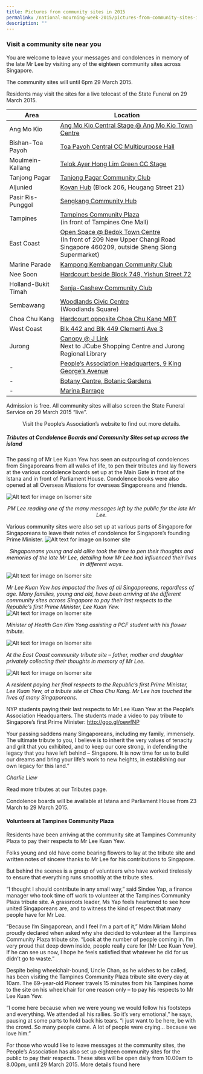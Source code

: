 ```yaml
---
title: Pictures from community sites in 2015
permalink: /national-mourning-week-2015/pictures-from-community-sites-in-2015
description: ""
---
```

### Visit a community site near you


You are welcome to leave your messages and condolences in memory of the late Mr Lee by visiting any of the eighteen community sites across Singapore.

The community sites will until 6pm 29 March 2015.

Residents may visit the sites for a live telecast of the State Funeral on 29 March 2015.


| **Area**   | **Location** |
|-------------|-------------|
| Ang Mo Kio   | 	[Ang Mo Kio Central Stage @ Ang Mo Kio Town Centre](https://www.google.com.sg/maps/place/Ang+Mo+Kio+Central+Stage+@+Ang+Mo+Kio+Town+Centre/@1.3703123,103.8434745,17z/data=!3m1!4b1!4m5!3m4!1s0x31da16e7aa294e8b:0x13586f00638352bb!8m2!3d1.3703123!4d103.8456632?hl=en)         |
| Bishan-Toa Payoh	   | 	[Toa Payoh Central CC Multipurpose Hall](https://www.google.com.sg/maps/place/93+Toa+Payoh+Central,+Singapore+319194/@1.334687,103.850407,17z/data=!3m1!4b1!4m2!3m1!1s0x31da176674d3f89f:0x941638a1903dad56?hl=en) |
| Moulmein-Kallang	  | 	[Telok Ayer Hong Lim Green CC Stage](https://www.google.com.sg/maps/place/Telok+Ayer+Hong+Lim+CC/@1.2861061,103.8443435,17z/data=!3m1!4b1!4m5!3m4!1s0x31da190b1752a825:0xf26424ca77ced8ab!8m2!3d1.2861061!4d103.8465322)     |
|Tanjong Pagar	 | 	[Tanjong Pagar Community Club](https://www.google.com.sg/maps/place/Singapore+089774/@1.2760789,103.8240904,14z/data=!3m1!4b1!4m5!3m4!1s0x31da196c642128a1:0x496da7cd0fa29f41!8m2!3d1.276079!4d103.8416?hl=en)      |
| Aljunied	  |  [Kovan Hub](https://www.google.com.sg/maps/search/Kovan+Hub/@1.3577023,103.8825134,17z/data=!3m1!4b1?hl=en) (Block 206, Hougang Street 21)   |
| Pasir Ris-Punggol	  | 	[Sengkang Community Hub ](https://www.google.com.sg/maps/place/Sengkang+Community+Hub/@1.3928859,103.891694,17z/data=!3m1!4b1!4m5!3m4!1s0x31da160d9d9b5493:0xc6eb27c3e4c763c0!8m2!3d1.3926771!4d103.8938165?hl=en)   |
| Tampines | 	[Tampines Community Plaza](https://goo.gl/maps/13DmJ)<br>(in front of Tampines One Mall)  |
|East Coast| [Open Space @ Bedok Town Centre](https://www.google.com.sg/maps/place/Singapore+460209/@1.3246719,103.9133694,14z/data=!3m1!4b1!4m5!3m4!1s0x31da22b36551e749:0x1300f7ac70f016c2!8m2!3d1.324672!4d103.930879?hl=en)<br>(In front of 209 New Upper Changi Road Singapore 460209, outside Sheng Siong Supermarket)|
|Marine Parade| [Kampong Kembangan Community Club](https://www.google.com.sg/maps/place/5+Lengkong+Tiga,+Singapore+417408/@1.323277,103.912753,17z/data=!3m1!4b1!4m2!3m1!1s0x31da1800f263da29:0xf64ea894a7581593?hl=en)|
|Nee Soon	|[Hardcourt beside Block 749, Yishun Street 72](https://goo.gl/maps/xU1OK)|
|Holland-Bukit Timah|[Senja-Cashew Community Club](https://www.google.com.sg/maps/place/Senja-Cashew+Community+Club/@1.381403,103.7624623,17z/data=!3m1!4b1!4m5!3m4!1s0x31da11bd6e5b8eb3:0xac5a1d51f7911cc0!8m2!3d1.381403!4d103.764651?hl=en)|
|Sembawang|[Woodlands Civic Centre](https://www.google.com.sg/maps/search/woodlands+civic+centre/@1.4347416,103.7844813,17z/data=!3m1!4b1) <br>(Woodlands Square)|
|Choa Chu Kang| [Hardcourt opposite Choa Chu Kang MRT](https://www.google.com.sg/maps/place/749+Yishun+Street+72,+Singapore+760749/@1.4284343,103.831527,17z/data=!3m1!4b1!4m5!3m4!1s0x31da146fdcee50cb:0xa2fbfee08bd7d3c4!8m2!3d1.4284343!4d103.8337157)|
|West Coast	|[Blk 442 and Blk 449 Clementi Ave 3](https://www.google.com.sg/maps/place/449+Clementi+Ave+3,+Singapore+120449/@1.3134143,103.7627087,17z/data=!3m1!4b1!4m5!3m4!1s0x31da1a8e0d635907:0x68447442495cac46!8m2!3d1.3134143!4d103.7648974?hl=en)|
|Jurong| [Canopy @ J Link](https://goo.gl/maps/5gvjb) <br>Next to JCube Shopping Centre and Jurong Regional Library|
| - | [People’s Association Headquarters, 9 King George’s Avenue](https://goo.gl/maps/xJOR0)|
|-| [Botany Centre, Botanic Gardens](https://goo.gl/maps/VtnBv)|
|-| [Marina Barrage](https://goo.gl/maps/b9NuX)


Admission is free. All community sites will also screen the State Funeral Service on 29 March 2015 “live”.

<center> Visit the People’s Association’s website to find out more details.</center>


##### ****Tributes at Condolence Boards and Community Sites set up across the island****

The passing of Mr Lee Kuan Yew has seen an outpouring of condolences from Singaporeans from all walks of life, to pen their tributes and lay flowers at the various condolence boards set up at the Main Gate in front of the Istana and in front of Parliament House. Condolence books were also opened at all Overseas Missions for overseas Singaporeans and friends.

![Alt text for image on Isomer site](/images/VisitComm1.jpeg)
*<center>PM Lee reading one of the many messages left by the public for the late Mr Lee.</center>*

Various community sites were also set up at various parts of Singapore for Singaporeans to leave their notes of condolence for Singapore’s founding Prime Minister.
![Alt text for image on Isomer site](/images/VisitComm2.png) 
*<center>Singaporeans young and old alike took the time to pen their thoughts and memories of the late Mr Lee, detailing how Mr Lee had influenced their lives in different ways.</center>*

![Alt text for image on Isomer site](/images/VisitComm3.jpg)

*Mr Lee Kuan Yew has impacted the lives of all Singaporeans, regardless of age. Many families, young and old, have been arriving at the different community sites across Singapore to pay their last respects to the Republic’s first Prime Minister, Lee Kuan Yew.*
![Alt text for image on Isomer site](/images/VisitComm4.jpg)

*Minister of Health Gan Kim Yong assisting a PCF student with his flower tribute.*

![Alt text for image on Isomer site](/images/VisitComm5.jpg)


*At the East Coast community tribute site – father, mother and daughter privately collecting their thoughts in memory of Mr Lee.*

![Alt text for image on Isomer site](/images/VisitComm6.jpg)

*A resident paying her final respects to the Republic’s first Prime Minister, Lee Kuan Yew, at a tribute site at Choa Chu Kang. Mr Lee has touched the lives of many Singaporeans.*

NYP students paying their last respects to Mr Lee Kuan Yew at the People’s Association Headquarters. The students made a video to pay tribute to Singapore’s first Prime Minister: http://goo.gl/oewfNP


Your passing saddens many Singaporeans, including my family, immensely. The ultimate tribute to you, I believe is to inherit the very values of tenacity and grit that you exhibited, and to keep our core strong, in defending the legacy that you have left behind – Singapore. It is now time for us to build our dreams and bring your life’s work to new heights, in establishing our own legacy for this land.”

*Charlie Liew*

Read more tributes at our Tributes page.

Condolence boards will be available at Istana and Parliament House from 23 March to 29 March 2015.

#### Volunteers at Tampines Community Plaza

Residents have been arriving at the community site at Tampines Community Plaza to pay their respects to Mr Lee Kuan Yew.

Folks young and old have come bearing flowers to lay at the tribute site and written notes of sincere thanks to Mr Lee for his contributions to Singapore.

But behind the scenes is a group of volunteers who have worked tirelessly to ensure that everything runs smoothly at the tribute sites.

“I thought I should contribute in any small way,” said Sindee Yap, a finance manager who took time off work to volunteer at the Tampines Community Plaza tribute site. A grassroots leader, Ms Yap feels heartened to see how united Singaporeans are, and to witness the kind of respect that many people have for Mr Lee.


“Because I’m Singaporean, and I feel I’m a part of it,” Mdm Miriam Mohd proudly declared when asked why she decided to volunteer at the Tampines Community Plaza tribute site. “Look at the number of people coming in. I’m very proud that deep down inside, people really care for [Mr Lee Kuan Yew]. If he can see us now, I hope he feels satisfied that whatever he did for us didn’t go to waste.”


Despite being wheelchair-bound, Uncle Chan, as he wishes to be called, has been visiting the Tampines Community Plaza tribute site every day at 10am. The 69-year-old Pioneer travels 15 minutes from his Tampines home to the site on his wheelchair for one reason only – to pay his respects to Mr Lee Kuan Yew.

“I come here because when we were young we would follow his footsteps and everything. We attended all his rallies. So it’s very emotional,” he says, pausing at some parts to hold back his tears. “I just want to be here, be with the crowd. So many people came. A lot of people were crying… because we love him.”

 

For those who would like to leave messages at the community sites, the People’s Association has also set up eighteen community sites for the public to pay their respects. These sites will be open daily from 10.00am to 8.00pm, until 29 March 2015. More details found here